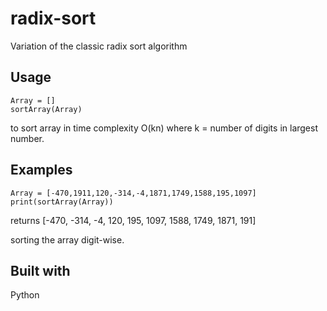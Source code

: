 # radix-sort
Variation of the classic radix sort algorithm

## Usage

```
Array = []
sortArray(Array)
```

to sort array in time complexity O(kn) where k = number of digits in largest number.

## Examples

```
Array = [-470,1911,120,-314,-4,1871,1749,1588,195,1097]
print(sortArray(Array))
```

returns 
[-470, -314, -4, 120, 195, 1097, 1588, 1749, 1871, 191]

sorting the array digit-wise.

## Built with

Python
